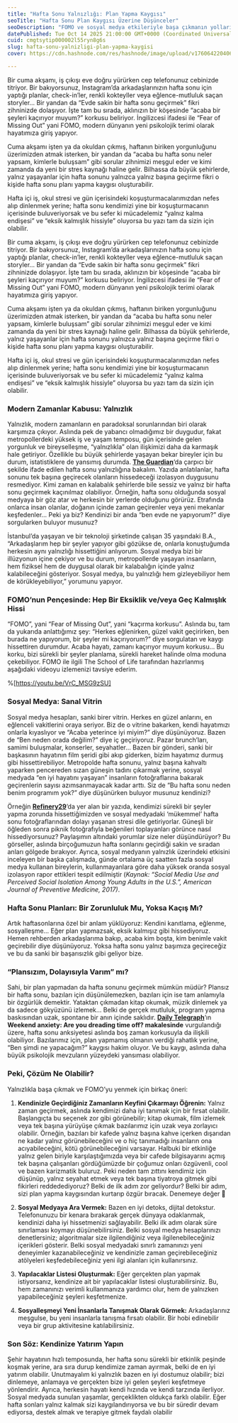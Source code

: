 ```yaml
---
title: "Hafta Sonu Yalnızlığı: Plan Yapma Kaygısı"
seoTitle: "Hafta Sonu Plan Kaygısı Üzerine Düşünceler"
seoDescription: "FOMO ve sosyal medya etkileriyle başa çıkmanın yollarını keşfedin. Hafta sonu yalnızlığınızla yüzleşirken kendinize yatırım yapın"
datePublished: Tue Oct 14 2025 21:00:00 GMT+0000 (Coordinated Universal Time)
cuid: cmgtsytip000002l55ryn8g6s
slug: hafta-sonu-yalnizligi-plan-yapma-kaygisi
cover: https://cdn.hashnode.com/res/hashnode/image/upload/v1760642204067/3a05dea6-9ffb-40a9-bb62-a0b78d8038cf.webp

---
```


Bir cuma akşamı, iş çıkışı eve doğru yürürken cep telefonunuz cebinizde titriyor. Bir bakıyorsunuz, Instagram’da arkadaşlarınızın hafta sonu için yaptığı planlar, check-in’ler, renkli kokteyller veya eğlence-mutluluk saçan storyler… Bir yandan da “Evde sakin bir hafta sonu geçirmek” fikri zihninizde dolaşıyor. İşte tam bu sırada, aklınızın bir köşesinde “acaba bir şeyleri kaçırıyor muyum?” korkusu beliriyor. İngilizcesi ifadesi ile “Fear of Missing Out” yani FOMO, modern dünyanın yeni psikolojik terimi olarak hayatımıza giriş yapıyor.

Cuma akşamı işten ya da okuldan çıkmış, haftanın biriken yorgunluğunu üzerimizden atmak isterken, bir yandan da “acaba bu hafta sonu neler yapsam, kimlerle buluşsam” gibi sorular zihnimizi meşgul eder ve kimi zamanda da yeni bir stres kaynağı haline gelir. Bilhassa da büyük şehirlerde, yalnız yaşayanlar için hafta sonunu yalnızca yalnız başına geçirme fikri o kişide hafta sonu planı yapma kaygısı oluşturabilir.

Hafta içi iş, okul stresi ve gün içerisindeki koşuşturmacalarımızdan nefes alıp dinlenmek yerine; hafta sonu kendimizi yine bir koşuşturmacanın içerisinde buluveriyorsak ve bu sefer ki mücadelemiz “yalnız kalma endişesi” ve “eksik kalmışlık hissiyle” oluyorsa bu yazı tam da sizin için olabilir.

Bir cuma akşamı, iş çıkışı eve doğru yürürken cep telefonunuz cebinizde titriyor. Bir bakıyorsunuz, Instagram’da arkadaşlarınızın hafta sonu için yaptığı planlar, check-in’ler, renkli kokteyller veya eğlence-mutluluk saçan storyler… Bir yandan da “Evde sakin bir hafta sonu geçirmek” fikri zihninizde dolaşıyor. İşte tam bu sırada, aklınızın bir köşesinde “acaba bir şeyleri kaçırıyor muyum?” korkusu beliriyor. İngilizcesi ifadesi ile “Fear of Missing Out” yani FOMO, modern dünyanın yeni psikolojik terimi olarak hayatımıza giriş yapıyor.

Cuma akşamı işten ya da okuldan çıkmış, haftanın biriken yorgunluğunu üzerimizden atmak isterken, bir yandan da “acaba bu hafta sonu neler yapsam, kimlerle buluşsam” gibi sorular zihnimizi meşgul eder ve kimi zamanda da yeni bir stres kaynağı haline gelir. Bilhassa da büyük şehirlerde, yalnız yaşayanlar için hafta sonunu yalnızca yalnız başına geçirme fikri o kişide hafta sonu planı yapma kaygısı oluşturabilir.

Hafta içi iş, okul stresi ve gün içerisindeki koşuşturmacalarımızdan nefes alıp dinlenmek yerine; hafta sonu kendimizi yine bir koşuşturmacanın içerisinde buluveriyorsak ve bu sefer ki mücadelemiz “yalnız kalma endişesi” ve “eksik kalmışlık hissiyle” oluyorsa bu yazı tam da sizin için olabilir.

### **Modern Zamanlar Kabusu: Yalnızlık**

Yalnızlık, modern zamanların en paradoksal sorunlarından biri olarak karşımıza çıkıyor. Aslında pek de yabancı olmadığımız bir duygudur, fakat metropollerdeki yüksek iş ve yaşam temposu, gün içerisinde gelen yorgunluk ve bireyselleşme, “yalnızlıkla” olan ilişkimizi daha da karmaşık hale getiriyor. Özellikle bu büyük şehirlerde yaşayan bekar bireyler için bu durum, istatistiklere de yansımış durumda. [**The Guardian**](https://www.theguardian.com/society/2020/jan/16/the-agony-of-weekend-loneliness-i-wont-speak-to-another-human-until-monday)‘da çarpıcı bir şekilde ifade edilen hafta sonu yalnızlığına bakalım. Yazıda anlatılanlar, hafta sonunu tek başına geçirecek olanların hissedeceği izolasyon duygusunu resmediyor. Kimi zaman en kalabalık şehirlerde bile sessiz ve yalnız bir hafta sonu geçirmek kaçınılmaz olabiliyor. Örneğin, hafta sonu olduğunda sosyal medyaya bir göz atar ve herkesin bir yerlerde olduğunu görürüz. Etrafında onlarca insan olanlar, doğanın içinde zaman geçirenler veya yeni mekanlar keşfedenler… Peki ya biz? Kendinizi bir anda “ben evde ne yapıyorum?” diye sorgularken buluyor musunuz?

İstanbul’da yaşayan ve bir teknoloji şirketinde çalışan 35 yaşındaki B.A., “Arkadaşlarım hep bir şeyler yapıyor gibi gözükse de, onlarla konuştuğumda herkesin aynı yalnızlığı hissettiğini anlıyorum. Sosyal medya bizi bir illüzyonun içine çekiyor ve bu durum, metropollerde yaşayan insanların, hem fiziksel hem de duygusal olarak bir kalabalığın içinde yalnız kalabileceğini gösteriyor. Sosyal medya, bu yalnızlığı hem gizleyebiliyor hem de körükleyebiliyor,” yorumunu yapıyor.

### **FOMO’nun Pençesinde: Hep Bir Eksiklik ve/veya Geç Kalmışlık Hissi**

“FOMO”, yani “Fear of Missing Out”, yani “kaçırma korkusu”. Aslında bu, tam da yukarıda anlattığımız şey: “Herkes eğlenirken, güzel vakit geçirirken, ben burada ne yapıyorum, bir şeyler mi kaçırıyorum?” diye sorgulatan ve kaygı hissettiren durumdur. Acaba hayatı, zamanı kaçırıyor muyum korkusu… Bu korku, bizi sürekli bir şeyler planlama, sürekli hareket halinde olma moduna çekebiliyor. FOMO ile ilgili The School of Life tarafından hazırlanmış aşağıdaki videoyu izlemenizi tavsiye ederim.

%[https://youtu.be/VrC_MSG9zSU] 

### **Sosyal Medya: Sanal Vitrin**

Sosyal medya hesapları, sanki birer vitrin. Herkes en güzel anlarını, en eğlenceli vakitlerini oraya seriyor. Biz de o vitrine bakarken, kendi hayatımızı onlarla kıyaslıyor ve “Acaba yeterince iyi miyim?” diye düşünüyoruz. Bazen de “Ben neden orada değilim?” diye iç geçiriyoruz. Pazar brunch’ları, samimi buluşmalar, konserler, seyahatler… Bazen bir gönderi, sanki bir başkasının hayatının film şeridi gibi akıp giderken, bizim hayatımız durmuş gibi hissettirebiliyor. Metropolde hafta sonunu, yalnız başına kahvaltı yaparken pencereden sızan güneşin tadını çıkarmak yerine, sosyal medyada “en iyi hayatını yaşayan” insanların fotoğraflarına bakarak geçirenlerin sayısı azımsanmayacak kadar arttı. Siz de “Bu hafta sonu neden benim programım yok?” diye düşünürken buluyor musunuz kendinizi?

Örneğin [**Refinery29**](https://www.refinery29.com/en-us/weekends-time-off-anxiety-what-to-do)‘da yer alan bir yazıda, kendimizi sürekli bir şeyler yapma zorunda hissettiğimizden ve sosyal medyadaki ‘mükemmel’ hafta sonu fotoğraflarından dolayı yaşanan stresi dile getiriyorlar. Güneşli bir öğleden sonra piknik fotoğrafıyla beğenileri toplayanları görünce nasıl hissediyorsunuz? Paylaşımın altındaki yorumlar size neler düşündürüyor? Bu görseller, aslında birçoğumuzun hafta sonlarını geçirdiği sakin ve sıradan anları gölgede bırakıyor. Ayrıca, sosyal medyanın yalnızlık üzerindeki etkisini inceleyen bir başka çalışmada, günde ortalama üç saatten fazla sosyal medya kullanan bireylerin, kullanmayanlara göre daha yüksek oranda sosyal izolasyon rapor ettikleri tespit edilmiştir (*Kaynak: “Social Media Use and Perceived Social Isolation Among Young Adults in the U.S.”, American Journal of Preventive Medicine, 2017)*.

### **Hafta Sonu Planları: Bir Zorunluluk Mu, Yoksa Kaçış Mı?**

Artık haftasonlarına özel bir anlam yüklüyoruz: Kendini kanıtlama, eğlenme, sosyalleşme… Eğer plan yapmazsak, eksik kalmışız gibi hissediyoruz. Hemen rehberden arkadaşlarıma bakıp, acaba kim boşta, kim benimle vakit geçirebilir diye düşünüyoruz. Yoksa hafta sonu yalnız başımıza geçireceğiz ve bu da sanki bir başarısızlık gibi geliyor bize.

### **“Plansızım, Dolayısıyla Varım” mı?**

Sahi, bir plan yapmadan da hafta sonunu geçirmek mümkün müdür? Plansız bir hafta sonu, bazıları için düşünülemezken, bazıları için ise tam anlamıyla bir özgürlük demektir. Yataktan çıkmadan kitap okumak, müzik dinlemek ya da sadece gökyüzünü izlemek… Belki de gerçek mutluluk, program yapma baskısından uzak, spontane bir anın içinde saklıdır. [**Daily Telegraph**](https://www.dailytelegraph.com.au/lifestyle/health/body-soul-daily/weekend-anxiety-are-you-dreading-time-off/news-story/983d49b5996934d79bda27498433cbbf)‘ın **Weekend anxiety: Are you dreading time off? makalesinde** vurgulandığı üzere, hafta sonu anksiyetesi aslında boş zaman korkusuyla da ilişkili olabiliyor. Bazılarımız için, plan yapmamış olmanın verdiği rahatlık yerine, “Ben şimdi ne yapacağım?” kaygısı hakim oluyor. Ve bu kaygı, aslında daha büyük psikolojik mevzuların yüzeydeki yansıması olabiliyor.

### **Peki, Çözüm Ne Olabilir?**

Yalnızlıkla başa çıkmak ve FOMO’yu yenmek için birkaç öneri:

1. **Kendinizle Geçirdiğiniz Zamanların Keyfini Çıkarmayı Öğrenin:** Yalnız zaman geçirmek, aslında kendimizi daha iyi tanımak için bir fırsat olabilir. Başlangıçta bu seçenek zor gibi görünebilir; kitap okumak, film izlemek veya tek başına yürüyüşe çıkmak bazılarımız için uzak veya zorlayıcı olabilir. Örneğin, bazıları bir kafede yalnız başına kahve içerken dışarıdan ne kadar yalnız görünebileceğini ve o hiç tanımadığı insanların ona acıyabileceğini, kötü görünebileceğini varsayar. Halbuki bir etkinliğe yalnız gelen biriyle karşılaştığımızda veya bir cafede bilgisayarını açmış tek başına çalışanları gördüğümüzde bir çoğumuz onları özgüvenli, cool ve bazen karizmatik buluruz. Peki neden tam zıttını kendimiz için düşünüp, yalnız seyahat etmek veya tek başına tiyatroya gitmek gibi fikirleri reddedediyoruz? Belki de ilk adım zor geliyordur? Belki bir adım, sizi plan yapma kaygısından kurtarıp özgür bıracak. Denemeye değer 🙂
    
2. **Sosyal Medyaya Ara Vermek:** Bazen en iyi detoks, dijital detokstur. Telefonunuzu bir kenara bırakarak gerçek dünyaya odaklanmak, kendinizi daha iyi hissetmenizi sağlayabilir. Belki ilk adım olarak süre sınırlaması koymayı düşünebilirsiniz. Belki sosyal medya hesaplarınızı denetlersiniz; algoritmalar size ilgilendiğiniz veya ilgilenebileceğiniz içerikleri gösterir. Belki sosyal medyadaki sınırlı zamanınızı yeni deneyimler kazanabileceğiniz ve kendinizle zaman geçirebileceğiniz atölyeleri keşfedebileceğiniz yeni ilgi alanları için kullanırsınız.
    
3. **Yapılacaklar Listesi Oluşturmak:** Eğer gerçekten plan yapmak istiyorsanız, kendinize ait bir yapılacaklar listesi oluşturabilirsiniz. Bu, hem zamanınızı verimli kullanmanıza yardımcı olur, hem de yalnızken yapabileceğiniz şeyleri keşfetmenize.
    
4. **Sosyalleşmeyi Yeni İnsanlarla Tanışmak Olarak Görmek:** Arkadaşlarınız meşgulse, bu yeni insanlarla tanışma fırsatı olabilir. Bir hobi edinebilir veya bir grup aktivitesine katılabilirsiniz.
    

### **Son Söz: Kendinize Yatırım Yapın**

Şehir hayatının hızlı temposunda, her hafta sonu sürekli bir etkinlik peşinde koşmak yerine, ara sıra durup kendimize zaman ayırmak, belki de en iyi yatırım olabilir. Unutmayalım ki yalnızlık bazen en iyi dostumuz olabilir; bizi dinlemeye, anlamaya ve gerçekten bize iyi gelen şeyleri keşfetmeye yönlendirir. Ayrıca, herkesin hayatı kendi hızında ve kendi tarzında ilerliyor. Sosyal medyada sunulan yaşamlar, gerçeklikten oldukça farklı olabilir. Eğer hafta sonları yalnız kalmak sizi kaygılandırıyorsa ve bu bir süredir devam ediyorsa, destek almak ve terapiye gitmek faydalı olabilir